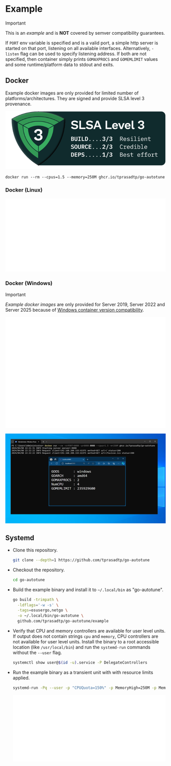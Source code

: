 # Example

> [!IMPORTANT]
>
> This is an _example_ and is **NOT** covered by semver compatibility guarantees.

If `PORT` env variable is specified and is a valid port, a simple http server
is started on that port, listening on all available interfaces. Alternatively,
`-listen` flag can be used to specify listening address. If both are not specified,
then container simply prints `GOMAXPROCS` and `GOMEMLIMIT` values and some runtime/platform
data to stdout and exits.

## Docker

Example docker images are only provided for limited number of platforms/architectures.
They are signed and provide SLSA level 3 provenance.

<div align="center">

[![slsa-level3-badge](./images/slsa-level3-logo.svg)](https://slsa.dev/spec/v1.0/levels#build-l3)

</div>


```console
docker run --rm --cpus=1.5 --memory=250M ghcr.io/tprasadtp/go-autotune
```

### Docker (Linux)

![linux-stdout](./screenshots/linux-docker.svg)

### Docker (Windows)

> [!IMPORTANT]
>
> _Example docker images_ are only provided for Server 2019, Server 2022 and
> Server 2025 because of [Windows container version compatibility].

![windows-stdout](./screenshots/windows-docker.svg)

![windows-server](./screenshots/windows-http-server.png)

## Systemd

- Clone this repository.

  ```bash
  git clone --depth=1 https://github.com/tprasadtp/go-autotune
  ```

- Checkout the repository.

  ```bash
  cd go-autotune
  ```

- Build the example binary and install it to `~/.local/bin` as "go-autotune".

  ```bash
  go build -trimpath \
    -ldflags='-w -s' \
    -tags=osusergo,netgo \
    -o ~/.local/bin/go-autotune \
    github.com/tprasadtp/go-autotune/example
  ```

- Verify that CPU and memory controllers are available for user level units.
  If output does not contain strings `cpu` and `memory`, CPU controllers are not available for
  user level units. Install the binary to a root accessible location (like `/usr/local/bin`)
  and run the `systemd-run` commands without the `--user` flag.

  ```bash
  systemctl show user@$(id -u).service -P DelegateControllers
  ```

- Run the example binary as a transient unit with with resource limits applied.

  ```bash
  systemd-run -Pq --user -p "CPUQuota=150%" -p MemoryHigh=250M -p MemoryMax=300M go-autotune
  ```

  ![linux-systemd](./screenshots/linux-systemd-run.svg)

[Windows container version compatibility]: https://learn.microsoft.com/en-us/virtualization/windowscontainers/deploy-containers/version-compatibility
